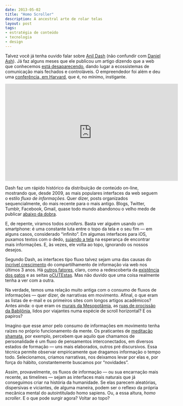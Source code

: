 ```yaml
---
date: 2013-05-02
title: "Homo Scroller"
description: A ancestral arte de rolar telas
layout: post
tags: 
- estratégia de conteúdo
- tecnologia
- design
---
```


Talvez você já tenha ouvido falar sobre [Anil Dash](http://dashes.com/anil/about.html) (não confundir com [Daniel Ash](https://en.wikipedia.org/wiki/Daniel_Ash)). Já faz alguns meses que ele publicou um artigo dizendo que a web que conhecemos [está desaparecendo](http://dashes.com/anil/2012/12/the-web-we-lost.html), dando lugar a ecossistemas de comunicação mais fechados e controláveis. O empreendedor foi além e deu uma [conferência, em Harvard,](http://dashes.com/anil/2013/04/harvard.html) que é, no mínimo, instigante.

<iframe width="560" height="315" src="http://www.youtube-nocookie.com/embed/9KKMnoTTHJk?rel=0#t=2457s?" frameborder="0" allowfullscreen></iframe>

Dash faz um rápido histórico da distribuição de conteúdo on-line, mostrando que, desde 2009, as mais populares interfaces da web seguem o estilo *fluxo de informações*. Quer dizer, posts organizados sequencialmente, do mais recente para o mais antigo. Blogs, Twitter, Tumblr, Facebook, Gmail, quase todo mundo abandonou o velho medo de publicar [abaixo da dobra](https://en.wikipedia.org/wiki/Above_the_fold).

E, de repente, viramos todos *scrollers*. Basta ver alguém usando um smartphone: é uma constante luta entre o topo da tela e o seu fim — em alguns casos, considerado “infinito”. Em algumas interfaces para iOS, puxamos textos com o dedo, [sujando a tela](http://www.engadget.com/2007/10/18/phone-fingers-fight-smudges-protect-against-stds/) na esperança de encontrar mais informações. E, às vezes, ele volta ao topo, ignorando os nossos desejos.

Segundo Dash, as interfaces tipo fluxo talvez sejam uma das causas do [incrível crescimento](http://caosordenado.com/2012-uma-nova-era-para-a-comunicacao/) do compartilhamento de informação via web nos últimos 3 anos. Há [outros fatores](https://www.youtube.com/watch?v=ycwsF77NP_A), claro, como a redescoberta da [existência dos gatos](http://www.reddit.com/r/cats/) e as seitas [oCUTEstas](http://www.reddit.com/r/aww). Mas não duvido que uma coisa realmente tenha a ver com a outra.

Na verdade, temos uma relação muito antiga com o consumo de fluxos de informações — quer dizer, de narrativas em movimento. Afinal, o que eram as listas de e-mail e os primeiros sites com longos artigos acadêmicos? Antes ainda: o que eram os [murais da Mesopotâmia](http://www.academia.edu/563167/Colours_in_Late_Bronze_Mesopotamia._Some_Hints_on_Wall_Paintings_from_Dur_Kurigalzu_Nuzi_and_Kar-Tukulti-Ninurta), as [ruas de procissão da Babilônia](https://en.wikipedia.org/wiki/Ishtar_Gate), lidos por viajantes numa espécie de scroll horizontal? E os papiros?

Imagino que esse amor pelo consumo de informações em movimento tenha raízes no próprio funcionamento da mente. Os praticantes de [meditação shamata](http://www.shambhala.org/meditation/faqs.php), por exemplo, percebem que aquilo que chamamos de personalidade é um fluxo de pensamentos interconectados, em diversos estados de formação — uns mais elaborados, outros pré discursivos. Essa técnica permite observar empiricamente que dragamos informação o tempo todo. Selecionamos, criamos narrativas, nos deixamos levar por elas e, por força do hábito, constantemente buscamos por “novidades”.

Assim, provavelmente, os fluxos de informação — ou sua encarnação mais recente, as timelines — sejam as interfaces mais naturais que já conseguimos criar na história da humanidade. Se elas parecem aleatórias, dispersivas e viciantes, de alguma maneira, podem ser o reflexo da própria mecânica mental do autointitulado homo sapiens. Ou, a essa altura, *homo scroller*. E o que pode surgir agora? Voltar ao topo?
